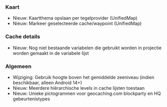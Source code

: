 ### Kaart
- Nieuw: Kaartthema opslaan per tegelprovider (UnifiedMap)
- Nieuw: Markeer geselecteerde cache/waypoint (UnifiedMap)

### Cache details
- Nieuw: Nog niet bestaande variabelen die gebruikt worden in projectie worden gemaakt in de variabele lijst

### Algemeen
- Wijziging: Gebruik hoogte boven het gemiddelde zeeniveau (indien beschikbaar, alleen Android 14+)
- Nieuw: Meerdere hiërarchische levels in cache lijsten toestaan
- Nieuw: Unieke pictogrammen voor geocaching.com blockparty en HQ gebeurtenistypes

